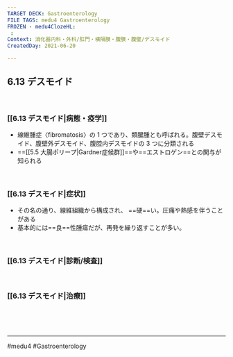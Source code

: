 ```yaml
---
TARGET DECK: Gastroenterology
FILE TAGS: medu4 Gastroenterology
FROZEN - medu4ClozeHL:
 : 
Context: 消化器内科・外科/肛門・横隔膜・腹膜・腹壁/デスモイド
CreatedDay: 2021-06-20

---
```


## 6.13 デスモイド

<br>

### [[6.13 デスモイド|病態・疫学]]
* 線維腫症〈fibromatosis〉の 1 つであり、類腱腫とも呼ばれる。腹壁デスモイド、腹壁外デスモイド、腹腔内デスモイドの 3 つに分類される
* ==[[5.5 大腸ポリープ|Gardner症候群]]==や==エストロゲン==との関与が知られる
<!--ID: 1657629877074-->


<br>

### [[6.13 デスモイド|症状]]
* その名の通り、線維組織から構成され、 ==硬==い。圧痛や熱感を伴うことがある
* 基本的には==良==性腫瘍だが、再発を繰り返すことが多い。
<!--ID: 1624766942447-->


<br>

### [[6.13 デスモイド|診断/検査]]


<br>

### [[6.13 デスモイド|治療]]


<br><br><br>

---
#medu4 #Gastroenterology 
